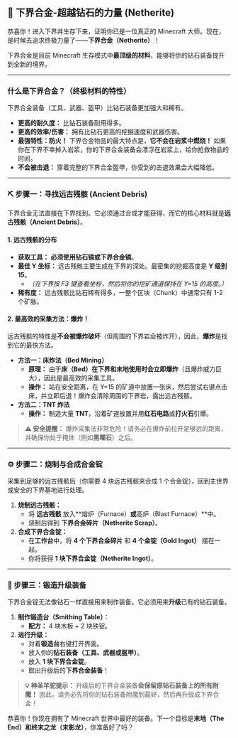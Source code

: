 ## 👑 下界合金-超越钻石的力量 (Netherite)



恭喜你！进入下界并生存下来，证明你已是一位真正的 Minecraft 大师。现在，是时候去追求终极力量了——**下界合金（Netherite）**！

下界合金是目前 Minecraft 生存模式中**最顶级的材料**，能够将你的钻石装备提升到全新的境界。

------



### 什么是下界合金？（终极材料的特性）



下界合金装备（工具、武器、盔甲）比钻石装备更加强大和稀有。

- **更高的耐久度：** 比钻石装备耐用得多。
- **更高的效率/伤害：** 拥有比钻石更高的挖掘速度和武器伤害。
- **最强特性：防火！** 下界合金物品的最大特点是，**它不会在岩浆中燃烧！** 如果你在下界不幸掉入岩浆，你的下界合金装备会漂浮在岩浆上，给你抢救物品的时间。
- **不会被击退：** 穿着完整的下界合金盔甲，你受到的击退效果会大幅降低。

------



### ⛏️ 步骤一：寻找远古残骸 (Ancient Debris)



下界合金无法直接在下界找到。它必须通过合成才能获得，而它的核心材料就是**远古残骸（Ancient Debris）**。



#### 1. 远古残骸的分布



- **获取工具：** **必须使用钻石镐或下界合金镐**。
- **最佳 Y 坐标：** 远古残骸主要生成在下界的深处。最密集的挖掘高度是 **Y 级别 15**。
  - *（在下界按 F3 键查看坐标，然后将你的挖矿通道保持在 Y=15 的高度。）*
- **稀有度：** 远古残骸比钻石稀有得多，一整个区块（Chunk）中通常只有 1-2 个矿脉。



#### 2. 最高效的采集方法：爆炸！



远古残骸的特性是**不会被爆炸破坏**（但周围的下界岩会被炸开），因此，**爆炸**是找到它的最快方法。

- **方法一：床炸法（Bed Mining）**
  - **原理：** 由于**床（Bed）**在下界和末地使用时会**立即爆炸**（且爆炸威力巨大），因此是最高效的采集工具。
  - **操作：** 站在安全距离，在 Y=15 的矿道中放置一张床，然后尝试右键点击床，并立即后退！爆炸会清除周围的下界岩，露出远古残骸。
- **方法二：TNT 炸法**
  - **操作：** 制造大量 **TNT**，沿着矿道放置并用**红石电路**或**打火石**引爆。

> **⚠️ 安全提醒：** 爆炸采集法非常危险！请务必在爆炸前拉开足够远的距离，并确保你处于掩体（例如**黑曜石**）之后。

------



### ⚙️ 步骤二：烧制与合成合金锭



采集到足够的远古残骸后（你需要 4 块远古残骸来合成 1 个合金锭），回到主世界或安全的下界基地进行处理。

1. **烧制远古残骸：**
   - 将 **远古残骸** 放入**熔炉（Furnace）**或**高炉（Blast Furnace）**中。
   - 烧制后得到 **下界合金碎片（Netherite Scrap）**。
2. **合成下界合金锭：**
   - 在**工作台**中，将 **4 个下界合金碎片** 和 **4 个金锭（Gold Ingot）** 摆在一起。
   - 你将获得 **1 块下界合金锭（Netherite Ingot）**。

------



### 🔨 步骤三：锻造升级装备



下界合金锭无法像钻石一样直接用来制作装备。它必须用来**升级**已有的钻石装备。

1. **制作锻造台（Smithing Table）**：
   - **配方：** 4 块木板 + 2 块铁锭。
2. **进行升级：**
   - 对着**锻造台**右键打开界面。
   - 放入你的**钻石装备（工具、武器或盔甲）**。
   - 放入 **1 块下界合金锭**。
   - 取出升级后的**下界合金装备**！

> **💡 神圣羊驼提示：** 升级后的下界合金装备**会保留原钻石装备上的所有附魔！** 因此，请务必先将你的钻石装备附魔到最好，然后再升级成下界合金！

恭喜你！你现在拥有了 Minecraft 世界中最好的装备。下一个目标是**末地（The End）**和**终末之龙（末影龙）**，你准备好了吗？
